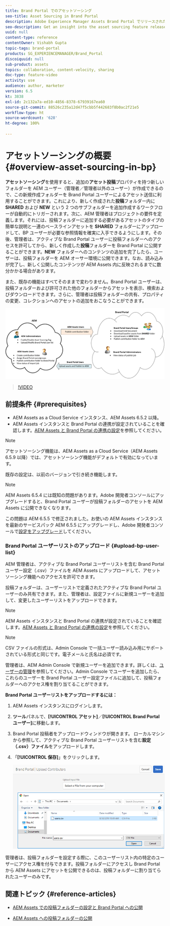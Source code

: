 ```yaml
---
title: Brand Portal でのアセットソーシング
seo-title: Asset Sourcing in Brand Portal
description: Adobe Experience Manager Assets Brand Portal でリリースされたアセットソーシング機能について説明します。
seo-description: Get an insight into the asset sourcing feature released in the Adobe Experience Manager Assets Brand Portal.
uuid: null
content-type: reference
contentOwner: Vishabh Gupta
topic-tags: brand-portal
products: SG_EXPERIENCEMANAGER/Brand_Portal
discoiquuid: null
sub-product: assets
topics: collaboration, content-velocity, sharing
doc-type: feature-video
activity: use
audience: author, marketer
version: 6.5
kt: 3838
exl-id: 2c132a7a-ed10-4856-8378-67939167ea60
source-git-commit: 88526c235a12d47f5cbb5f442683f8b0ac2f21e5
workflow-type: ht
source-wordcount: '628'
ht-degree: 100%

---
```


# アセットソーシングの概要 {#overview-asset-sourcing-in-bp}

**アセットソーシング**&#x200B;を使用すると、追加の&#x200B;**アセット投稿**&#x200B;プロパティを持つ新しいフォルダーを AEM ユーザー（管理者／管理者以外のユーザー）が作成できるので、この新規作成フォルダーを Brand Portal ユーザーによるアセット送信に利用することができます。これにより、新しく作成された&#x200B;**投稿**&#x200B;フォルダー内に **SHARED** および **NEW** という 2 つのサブフォルダーを追加作成するワークフローが自動的にトリガーされます。次に、AEM 管理者はプロジェクトの要件を定義します。それには、投稿フォルダーに追加する必要があるアセットのタイプの簡単な説明と一連のベースラインアセットを **SHARED** フォルダーにアップロードして、BP ユーザーが必要な参照情報を確実に入手できるようにします。その後、管理者は、アクティブな Brand Portal ユーザーに投稿フォルダーへのアクセスを許可してから、新しく作成した&#x200B;**投稿**&#x200B;フォルダーを Brand Portal に公開することができます。**NEW** フォルダーへのコンテンツの追加を完了したら、ユーザーは、投稿フォルダーを AEM オーサー環境に公開できます。なお、読み込みが完了し、新しく公開したコンテンツが AEM Assets 内に反映されるまでに数分かかる場合があります。

また、既存の機能はすべてそのままで変わりません。Brand Portal ユーザーは、投稿フォルダーおよび許可された他のフォルダーからアセットを表示、検索およびダウンロードできます。さらに、管理者は投稿フォルダーの共有、プロパティの変更、コレクションへのアセットの追加をおこなうことができます。

![Brand Portal アセットソーシング](assets/asset-sourcing.png)

>[!VIDEO](https://video.tv.adobe.com/v/29365/?quality=12)

## 前提条件 {#prerequisites}

* AEM Assets as a Cloud Service インスタンス、AEM Assets 6.5.2 以降。
* AEM Assets インスタンスと Brand Portal の連携が設定されていることを確認します。[AEM Assets と Brand Portal の連携の設定](../using/configure-aem-assets-with-brand-portal.md)を参照してください。

<!--
* Ensure that your Brand Portal tenant is configured with one AEM Assets author instance.
-->

>[!NOTE]
>
>アセットソーシング機能は、AEM Assets as a Cloud Service（AEM Assets 6.5.9 以降）では、アセットソーシング機能がデフォルトで有効になっています。
>
>既存の設定は、以前のバージョンで引き続き機能します。

>[!NOTE]
>
>AEM Assets 6.5.4 には既知の問題があります。Adobe 開発者コンソールにアップグレードすると、Brand Portal ユーザーが投稿フォルダーのアセットを AEM Assets に公開できなくなります。
>
>この問題は AEM 6.5.5 で修正されました。お使いの AEM Assets インスタンスを最新のサービスパック AEM 6.5.5 にアップグレードし、Adobe 開発者コンソールで[設定をアップグレード](https://docs.adobe.com/content/help/ja/experience-manager-65/assets/brandportal/configure-aem-assets-with-brand-portal.html#upgrade-integration-65)してください。

<!--

>For immediate fix on AEM 6.5.4, it is recommended to [download the hotfix](https://www.adobeaemcloud.com/content/marketplace/marketplaceProxy.html?packagePath=/content/companies/public/adobe/packages/cq650/hotfix/cq-6.5.0-hotfix-33041) and install on your author instance.
-->

<!--
## Configure Asset Sourcing {#configure-asset-sourcing}

**Asset Sourcing** is configured from within the AEM Assets author instance. The administrators can enable the Asset Sourcing feature flag configuration from the **AEM Web Console Configuration** and upload the active Brand Portal users list in **AEM Assets**.

>[!NOTE]
>
>Asset Sourcing is by default enabled on AEM Assets as a Cloud Service. The AEM administrator can directly upload the active Brand Portal users to allow them access to the Asset Sourcing feature.

>[!NOTE]
>
>Before you begin with the configuration, ensure that your AEM Assets instance is configured with Brand Portal. See, [Configure AEM Assets with Brand Portal](../using/configure-aem-assets-with-brand-portal.md). 

The following video demonstrates, how to configure Asset Sourcing on your AEM Assets author instance:

>[!VIDEO](https://video.tv.adobe.com/v/29771)
-->

<!--
### Enable Asset Sourcing {#enable-asset-sourcing}

AEM administrators can enable the Asset Sourcing feature flag from within the AEM Web Console Configuration (a.k.a Configuration Manager).

>[!NOTE]
>
>This step is not applicable for AEM Assets as a Cloud Service.


**To enable Asset Sourcing:**
1. Log in to your AEM Assets author instance and open Configuration Manager. 
Default URL: http:// localhost:4502/system/console/configMgr.
1. Search using the keyword **Asset Sourcing** to locate **[!UICONTROL Asset Sourcing Feature Flag Config]**.
1. Click **[!UICONTROL Asset Sourcing Feature Flag Config]** to open the configuration window.
1. Select the **[!UICONTROL feature.flag.active.status]** check box.
1. Click **[!UICONTROL Save]**.

![](assets/enable-asset-sourcing.png)
-->


### Brand Portal ユーザーリストのアップロード {#upload-bp-user-list}

AEM 管理者は、アクティブな Brand Portal ユーザーリストを含む Brand Portal ユーザー設定（.csv）ファイルを AEM Assets にアップロードして、アセットソーシング機能へのアクセスを許可できます。

投稿フォルダーは、ユーザーリストで定義されたアクティブな Brand Portal ユーザーのみ共有できます。また、管理者は、設定ファイルに新規ユーザーを追加して、変更したユーザーリストをアップロードできます。

>[!NOTE]
>
>AEM Assets インスタンスと Brand Portal の連携が設定されていることを確認します。[AEM Assets と Brand Portal の連携の設定](../using/configure-aem-assets-with-brand-portal.md)を参照してください。

>[!NOTE]
>
>CSV ファイルの形式は、Admin Console で一括ユーザー読み込み用にサポートされている形式と同じです。電子メールと氏名は必須です。

管理者は、AEM Admin Console で新規ユーザーを追加できます。詳しくは、[ユーザーの管理](brand-portal-adding-users.md)を参照してください。Admin Console でユーザーを追加したら、これらのユーザーを Brand Portal ユーザー設定ファイルに追加して、投稿フォルダーへのアクセス権を割り当てることができます。

**Brand Portal ユーザーリストをアップロードするには：**
1. AEM Assets インスタンスにログインします。
1. **ツール**&#x200B;パネルで、**[!UICONTROL アセット]**／**[!UICONTROL Brand Portal ユーザー]**&#x200B;に移動します。

1. Brand Portal 投稿者をアップロードウィンドウが開きます。
ローカルマシンから参照して、アクティブな Brand Portal ユーザーリストを含む**設定（.csv）ファイル**&#x200B;をアップロードします。
1. 「**[!UICONTROL 保存]**」をクリックします。

   ![](assets/upload-user-list2.png)


管理者は、投稿フォルダーを設定する際に、このユーザーリスト内の特定のユーザーにアクセス権を付与できます。投稿フォルダーにアクセスし Brand Portal から AEM Assets にアセットを公開できるのは、投稿フォルダーに割り当てられたユーザーのみです。

## 関連トピック {#reference-articles}

* [AEM Assets での投稿フォルダーの設定と Brand Portal への公開](brand-portal-publish-contribution-folder-to-brand-portal.md)

* [AEM Assets への投稿フォルダーの公開](brand-portal-publish-contribution-folder-to-aem-assets.md)
